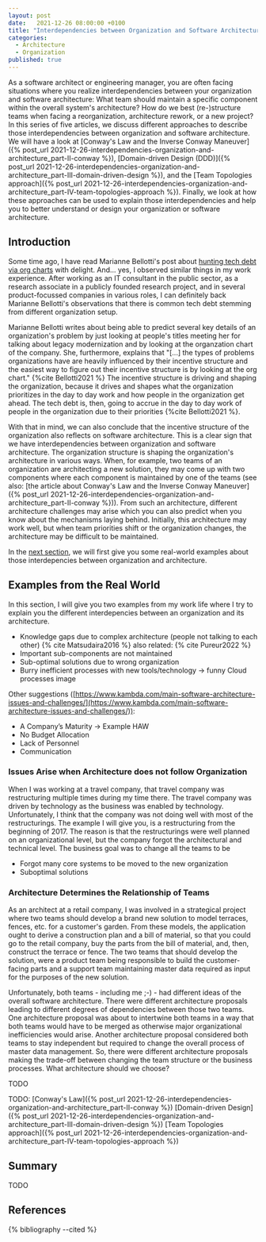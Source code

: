 ```yaml
---
layout: post
date:   2021-12-26 08:00:00 +0100
title: "Interdependencies between Organization and Software Architecture - Overview"
categories:
  - Architecture
  - Organization
published: true
---
```

As a software architect or engineering manager, you are often facing situations where you realize interdependencies between your organization and software architecture: What team should maintain a specific component within the overall system's architecture?
How do we best (re-)structure teams when facing a reorganization, architecture rework, or a new project?
In this series of five articles, we discuss different approaches to describe those interdependencies between organization and software architecture.
We will have a look at [Conway's Law and the Inverse Conway Maneuver]({% post_url 2021-12-26-interdependencies-organization-and-architecture_part-II-conway %}), [Domain-driven Design (DDD)]({% post_url 2021-12-26-interdependencies-organization-and-architecture_part-III-domain-driven-design %}), and the [Team Topologies approach]({% post_url 2021-12-26-interdependencies-organization-and-architecture_part-IV-team-topologies-approach %}).
Finally, we look at how these approaches can be used to explain those interdependencies and help you to better understand or design your organization or software architecture.

## Introduction

Some time ago, I have read Marianne Bellotti's post about [hunting tech debt via org charts](https://bellmar.medium.com/hunting-tech-debt-via-org-charts-92df0b253145) with delight.
And... yes, I observed similar things in my work experience.
After working as an IT consultant in the public sector, as a research associate in a publicly founded research project, and in several product-focussed companies in various roles, I can definitely back Marianne Bellotti's observations that there is common tech debt stemming from different organization setup.

Marianne Bellotti writes about being able to predict several key details of an organization's problem by just looking at people's titles meeting her for talking about legacy modernization and by looking at the organzation chart of the company.
She, furthermore, explains that "[...] the types of problems organizations have are heavily influenced by their incentive structure and the easiest way to figure out their incentive structure is by looking at the org chart." {%cite Bellotti2021 %}
The incentive structure is driving and shaping the organization, because it drives and shapes what the organization prioritizes in the day to day work and how people in the organization get ahead.
The tech debt is, then, going to accrue in the day to day work of people in the organization due to their priorities {%cite Bellotti2021 %}.

With that in mind, we can also conclude that the incentive structure of the organization also reflects on software architecture.
This is a clear sign that we have interdependencies between organization and software architecture.
The organization structure is shaping the organization's architecture in various ways.
When, for example, two teams of an organization are architecting a new solution, they may come up with two components where each component is maintained by one of the teams (see also: [the article about Conway's Law and the Inverse Conway Maneuver]({% post_url 2021-12-26-interdependencies-organization-and-architecture_part-II-conway %})).
From such an architecture, different architecture challenges may arise which you can also predict when you know about the mechanisms laying behind.
Initially, this architecture may work well, but when team priorities shift or the organization changes, the architecture may be difficult to be maintained.

In the [next section](#examples-from-the-real-world), we will first give you some real-world examples about those interdepencies between organization and architecture.

## Examples from the Real World

In this section, I will give you two examples from my work life where I try to explain you the different interdepencies between an organization and its architecture.

 * Knowledge gaps due to complex architecture (people not talking to each other) {% cite Matsudaira2016 %} also related: {% cite Pureur2022 %}
 * Important sub-components are not maintained
 * Sub-optimal solutions due to wrong organization
 * Burry inefficient processes with new tools/technology -> funny Cloud processes image

Other suggestions ([https://www.kambda.com/main-software-architecture-issues-and-challenges/](https://www.kambda.com/main-software-architecture-issues-and-challenges/)):
 * A Company’s Maturity -> Example HAW
 * No Budget Allocation
 * Lack of Personnel
 * Communication

### Issues Arise when Architecture does not follow Organization

When I was working at a travel company, that travel company was restructuring multiple times during my time there.
The travel company was driven by technology as the business was enabled by technology.
Unfortunately, I think that the company was not doing well with most of the restructurings.
The example I will give you, is a restructuring from the beginning of 2017.
The reason is that the restructurings were well planned on an organizational level, but the company forgot the architectural and technical level.
The business goal was to change all the teams to be

 * Forgot many core systems to be moved to the new organization
 * Suboptimal solutions 

### Architecture Determines the Relationship of Teams

As an architect at a retail company, I was involved in a strategical project where two teams should develop a brand new solution to model terraces, fences, etc. for a customer's garden.
From these models, the application ought to derive a construction plan and a bill of material, so that you could go to the retail company, buy the parts from the bill of material, and, then, construct the terrace or fence.
The two teams that should develop the solution, were a product team being responsible to build the customer-facing parts and a support team maintaining master data required as input for the purposes of the new solution.

Unfortunately, both teams - including me ;-) - had different ideas of the overall software architecture.
There were different architecture proposals leading to different degrees of dependencies between those two teams.
One architecture proposal was about to intertwine both teams in a way that both teams would have to be merged as otherwise major organizational inefficiencies would arise.
Another architecture proposal considered both teams to stay independent but required to change the overall process of master data management.
So, there were different architecture proposals making the trade-off between changing the team structure or the business processes.
What architecture should we choose?

TODO

TODO:
[Conway's Law]({% post_url 2021-12-26-interdependencies-organization-and-architecture_part-II-conway %})
[Domain-driven Design]({% post_url 2021-12-26-interdependencies-organization-and-architecture_part-III-domain-driven-design %})
[Team Topologies approach]({% post_url 2021-12-26-interdependencies-organization-and-architecture_part-IV-team-topologies-approach %})

## Summary

TODO

## References

{% bibliography --cited %}
